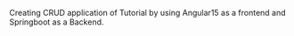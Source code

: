 Creating CRUD application of Tutorial by using Angular15 as a frontend and Springboot as a Backend.

